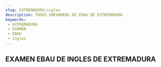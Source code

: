 ```yaml
---
slug: EXTREMADURA/ingles
description: TODOS ENEXAMENS DE EBAU DE EXTREMADURA
keywords:
 - EXTREMADURA
 - EXAMEN
 - EBAU
 - ingles
---
```

## EXAMEN EBAU DE INGLES DE EXTREMADURA
